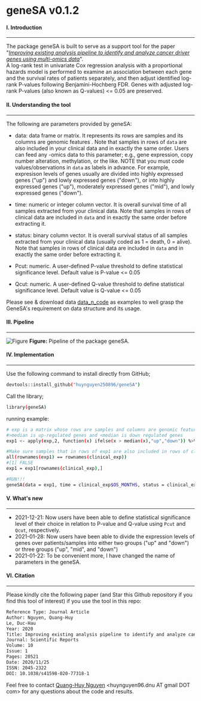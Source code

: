 # geneSA v0.1.2
#### I. Introduction
---
The package geneSA is built to serve as a support tool for the paper "*[Improving existing analysis pipeline to identify and analyze cancer driver genes using multi-omics data](https://www.nature.com/articles/s41598-020-77318-1)*". </br> A log-rank test in univariate Cox regression analysis with a proportional hazards model is performed to examine an association between each gene and the survival rates of patients separately, and then adjust identified log-rank P-values following Benjamini-Hochberg FDR. Genes with adjusted log-rank P-values (also known as Q-values) <= 0.05 are preserved. </br> 

#### II. Understanding the tool
---
The following are parameters provided by geneSA:

- data: data frame or matrix. It represents its rows are samples and its columns are genomic features .
Note that samples in rows of `data` are also included in your clinical data and in exactly the same order.
Users can feed any -omics data to this parameter; e.g., gene expression, copy number alteration,
methylation, or the like. NOTE that you must code values/observations in `data` as labels in advance. 
For example, expresison levels of genes usually are divided into highly expressed genes ("up") and lowly 
expressed genes ("down"), or into highly expressed genes ("up"), moderately expressed genes ("mid"), and 
lowly expressed genes ("down").
  
- time: numeric or integer column vector. It is overall survival time of all samples extracted from 
your clinical data. Note that samples in rows of clinical data are included in `data` and in exactly the 
same order before extracting it.

- status: binary column vector. It is overall survival status of all samples extracted from your clinical 
data (usually coded as 1 = death, 0 = alive). Note that samples in rows of clinical data are included in `data` and 
in exactly the same order before extracting it.

- Pcut: numeric. A user-defined P-value threshold to define statistical significance level. Default value is 
P-value <= 0.05

- Qcut: numeric. A user-defined Q-value threshold to define statistical significance level. Default value is 
Q-value <= 0.05

Please see & download data [data_n_code](https://github.com/huynguyen250896/geneSA/tree/master/data_n_code) as examples to well grasp the GeneSA's requirement
on data structure and its usage. </br> 

#### III. Pipeline
---
![Figure](https://imgur.com/hLlsaSl.png)
**Figure:** Pipeline of the package geneSA.

#### IV. Implementation
---
Use the following command to install directly from GitHub;
```sh
devtools::install_github("huynguyen250896/geneSA")
```
Call the library;
```sh
library(geneSA)
```
running example:
```sh
# exp is a matrix whose rows are samples and columns are genomic features
#>median is up-regulated genes and <median is down regulated genes
exp1 <- apply(exp,2, function(x) ifelse(x > median(x),"up","down")) %>% as.data.frame()

#Make sure samples that in rows of exp1 are also included in rows of clinical_exp and in exactly the same order
all(rownames(exp1) == rownames(clinical_exp))
#[1] FALSE
exp1 = exp1[rownames(clinical_exp),]

#RUN!!!
geneSA(data = exp1, time = clinical_exp$OS_MONTHS, status = clinical_exp$status, Pcut = 0.05, Qcut= 0.05)
```

#### V. What's new
---
- 2021-12-21: Now users have been able to define statistical significance level of their choice in relation to P-value and Q-value using `Pcut` and `Qcut`, respectively. 
- 2021-01-28: Now users have been able to divide the expression levels of genes over patients/samples into either two groups ("up" and "down") or three groups ("up", "mid", and "down")
- 2021-01-22: To be convenient more, I have changed the name of parameters in the geneSA. 

#### VI. Citation
---
Please kindly cite the following paper (and Star this Github repository if you find this tool of interest) if you use the tool in this repo: </br>
```sh
Reference Type: Journal Article
Author: Nguyen, Quang-Huy
Le, Duc-Hau
Year: 2020
Title: Improving existing analysis pipeline to identify and analyze cancer driver genes using multi-omics data
Journal: Scientific Reports
Volume: 10
Issue: 1
Pages: 20521
Date: 2020/11/25
ISSN: 2045-2322
DOI: 10.1038/s41598-020-77318-1
```
Feel free to contact [Quang-Huy Nguyen](https://github.com/huynguyen250896) <huynguyen96.dnu AT gmail DOT com> for any questions about the code and results.
